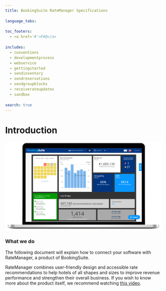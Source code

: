 ```yaml
---
title: BookingSuite RateManager Specifications

language_tabs:

toc_footers:
  - <a href='#'>FAQ</a>

includes:
  - conventions
  - developmentprocess
  - webservice
  - gettingstarted
  - sendinventory
  - sendreservations
  - sendgroupblocks
  - receiverateupdates
  - sandbox

search: true
---
```


# Introduction

![ratemanager](/images/ratemanager.png)

### What we do
The following document will explain how to connect your software with RateManager, a product of BookingSuite.

RateManager combines user-friendly design and accessible rate recommendations to help hotels of all shapes and sizes to improve revenue performance and strengthen their overall business. If you wish to know more about the product itself, we recommend
watching [this video](https://bookingsuite.wistia.com/medias/21rkh2ubmy).
